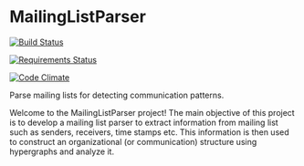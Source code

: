 # MailingListParser

[![Build Status](https://travis-ci.org/achyudhk/Mailing-List-Network-Analyzer.svg?branch=master)](https://travis-ci.org/achyudhk/Mailing-List-Network-Analyzer)

[![Requirements Status](https://requires.io/github/achyudhk/Mailing-List-Network-Analyzer/requirements.svg?branch=development)](https://requires.io/github/achyudhk/Mailing-List-Network-Analyzer/requirements/?branch=development)

[![Code Climate](https://codeclimate.com/github/achyudhk/Mailing-List-Network-Analyzer/badges/gpa.svg)](https://codeclimate.com/github/achyudhk/Mailing-List-Network-Analyzer)



Parse mailing lists for detecting communication patterns.

Welcome to the MailingListParser project! The main objective of this project is to develop a mailing list parser to extract information from mailing list such as senders, receivers, time stamps etc. This information is then used to construct an organizational (or communication) structure using hypergraphs and analyze it.

